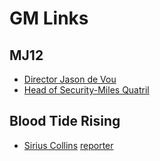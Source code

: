 # GM Links

## MJ12

* <a target="_blank" href="https://steveculshaw.github.io/motw/images/monster-Director-Jason-De-Vou.html">Director Jason de Vou</a>
* <a target="_blank" href="https://steveculshaw.github.io/motw/images/monster-Head-of-Security-Miles-Quatril.html">Head of Security-Miles Quatril</a>

## Blood Tide Rising

* <a target="_blank" href="https://steveculshaw.github.io/motw/images/motw-npc-sirius-collins-b&w.html">Sirius Collins</a>
<a target="_blank" href="">reporter</a>
